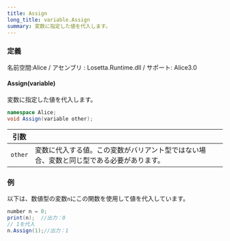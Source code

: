 ```yaml
---
title: Assign
long_title: variable.Assign
summary: 変数に指定した値を代入します。
---
```

### 定義
名前空間:Alice / アセンブリ : Losetta.Runtime.dll / サポート: Alice3.0

#### Assign(variable)

変数に指定した値を代入します。

```cs title="AliceScript"
namespace Alice;
void Assign(variable other);
```

|引数| |
|-|-|
|`other`| 変数に代入する値。この変数がバリアント型ではない場合、変数と同じ型である必要があります。|

### 例
以下は、数値型の変数`n`にこの関数を使用して値を代入しています。

```cs title="AliceScript"
number n = 0;
print(n);  //出力：0
// 1を代入
n.Assign(1);//出力：1
```
